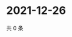 # 2021-12-26

共 0 条

<!-- BEGIN WEIBO -->
<!-- 最后更新时间 Sun Dec 26 2021 15:13:54 GMT+0800 (China Standard Time) -->

<!-- END WEIBO -->

